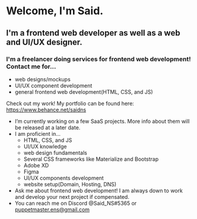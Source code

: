 # Welcome, I'm Said.

## I'm a frontend web developer as well as a web and UI/UX designer.

### I'm a freelancer doing services for frontend web development! Contact me for...
- web designs/mockups
- UI/UX component development
- general frontend web development(HTML, CSS, and JS)

Check out my work! My portfolio can be found here: https://www.behance.net/saidns

- I’m currently working on a few SaaS projects. More info about them will be released at a later date.
- I am proficient in...
   - HTML, CSS, and JS
   - UI/UX knowledge
   - web design fundamentals
   - Several CSS frameworks like Materialize and Bootstrap
   - Adobe XD
   - Figma
   - UI/UX components development
   - website setup(Domain, Hosting, DNS)
- Ask me about frontend web development! I am always down to work and develop your next project if compensated.
- You can reach me on Discord @Said_NS#5365 or puppetmaster.ens@gmail.com

